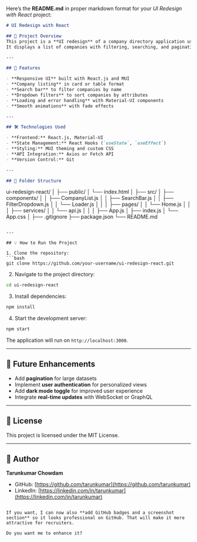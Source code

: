 Here’s the **README.md** in proper markdown format for your *UI Redesign with React* project:

```markdown
# UI Redesign with React

## 📌 Project Overview
This project is a **UI redesign** of a company directory application using **React.js** and **Material-UI (MUI)**.  
It displays a list of companies with filtering, searching, and pagination capabilities to improve usability and user experience.

---

## 🚀 Features

- **Responsive UI** built with React.js and MUI  
- **Company listing** in card or table format  
- **Search bar** to filter companies by name  
- **Dropdown filters** to sort companies by attributes  
- **Loading and error handling** with Material-UI components  
- **Smooth animations** with fade effects  

---

## 🛠 Technologies Used

- **Frontend:** React.js, Material-UI  
- **State Management:** React Hooks (`useState`, `useEffect`)  
- **Styling:** MUI theming and custom CSS  
- **API Integration:** Axios or Fetch API  
- **Version Control:** Git  

---

## 📂 Folder Structure

```

ui-redesign-react/
│
├── public/
│   └── index.html
│
├── src/
│   ├── components/
│   │   ├── CompanyList.js
│   │   ├── SearchBar.js
│   │   ├── FilterDropdown.js
│   │   └── Loader.js
│   │
│   ├── pages/
│   │   └── Home.js
│   │
│   ├── services/
│   │   └── api.js
│   │
│   ├── App.js
│   ├── index.js
│   └── App.css
│
├── .gitignore
├── package.json
└── README.md

````

---

## 💡 How to Run the Project

1. Clone the repository:
```bash
git clone https://github.com/your-username/ui-redesign-react.git
````

2. Navigate to the project directory:

```bash
cd ui-redesign-react
```

3. Install dependencies:

```bash
npm install
```

4. Start the development server:

```bash
npm start
```

The application will run on `http://localhost:3000`.

---

## 🎯 Future Enhancements

* Add **pagination** for large datasets
* Implement **user authentication** for personalized views
* Add **dark mode toggle** for improved user experience
* Integrate **real-time updates** with WebSocket or GraphQL

---

## 📄 License

This project is licensed under the MIT License.

---

## 👤 Author

**Tarunkumar Chowdam**

* GitHub: [https://github.com/tarunkumar](https://github.com/tarunkumar)
* LinkedIn: [https://linkedin.com/in/tarunkumar](https://linkedin.com/in/tarunkumar)

```

If you want, I can now also **add GitHub badges and a screenshot section** so it looks professional on GitHub. That will make it more attractive for recruiters.  

Do you want me to enhance it?
```
